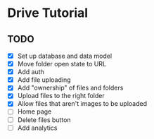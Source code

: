 # Drive Tutorial

## TODO

- [x] Set up database and data model
- [x] Move folder open state to URL
- [x] Add auth
- [x] Add file uploading
- [x] Add "ownership" of files and folders
- [x] Upload files to the right folder
- [x] Allow files that aren't images to be uploaded
- [ ] Home page
- [ ] Delete files button
- [ ] Add analytics
